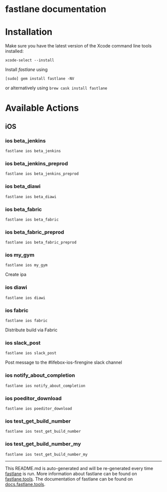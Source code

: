 fastlane documentation
================
# Installation

Make sure you have the latest version of the Xcode command line tools installed:

```
xcode-select --install
```

Install _fastlane_ using
```
[sudo] gem install fastlane -NV
```
or alternatively using `brew cask install fastlane`

# Available Actions
## iOS
### ios beta_jenkins
```
fastlane ios beta_jenkins
```

### ios beta_jenkins_preprod
```
fastlane ios beta_jenkins_preprod
```

### ios beta_diawi
```
fastlane ios beta_diawi
```

### ios beta_fabric
```
fastlane ios beta_fabric
```

### ios beta_fabric_preprod
```
fastlane ios beta_fabric_preprod
```

### ios my_gym
```
fastlane ios my_gym
```
Create ipa
### ios diawi
```
fastlane ios diawi
```

### ios fabric
```
fastlane ios fabric
```
Distribute build via Fabric
### ios slack_post
```
fastlane ios slack_post
```
Post message to the #lifebox-ios-firengine slack channel
### ios notify_about_completion
```
fastlane ios notify_about_completion
```

### ios poeditor_download
```
fastlane ios poeditor_download
```

### ios test_get_build_number
```
fastlane ios test_get_build_number
```

### ios test_get_build_number_my
```
fastlane ios test_get_build_number_my
```


----

This README.md is auto-generated and will be re-generated every time [fastlane](https://fastlane.tools) is run.
More information about fastlane can be found on [fastlane.tools](https://fastlane.tools).
The documentation of fastlane can be found on [docs.fastlane.tools](https://docs.fastlane.tools).
